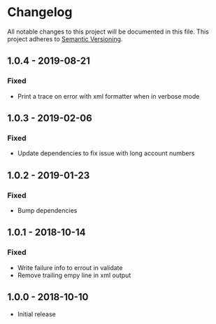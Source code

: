 # Changelog

All notable changes to this project will be documented in this file.
This project adheres to [Semantic Versioning](http://semver.org/).

## 1.0.4 - 2019-08-21

### Fixed

- Print a trace on error with xml formatter when in verbose mode

## 1.0.3 - 2019-02-06

### Fixed

- Update dependencies to fix issue with long account numbers

## 1.0.2 - 2019-01-23

### Fixed

- Bump dependencies

## 1.0.1 - 2018-10-14

### Fixed

- Write failure info to errout in validate
- Remove trailing empy line in xml output

## 1.0.0 - 2018-10-10

- Initial release

